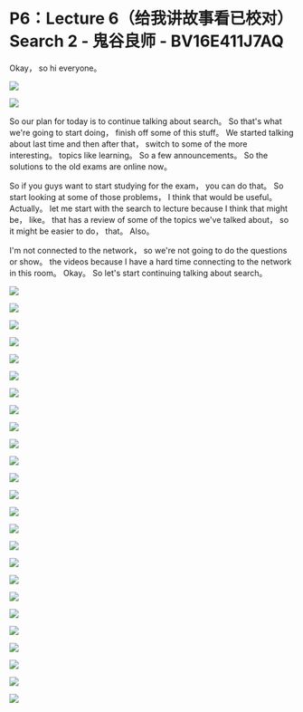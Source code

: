 # P6：Lecture 6（给我讲故事看已校对）Search 2 - 鬼谷良师 - BV16E411J7AQ

 Okay， so hi everyone。

![](img/84a4905c797d0fdff10316ff4ae6d292_1.png)



![](img/84a4905c797d0fdff10316ff4ae6d292_2.png)

 So our plan for today is to continue talking about search。 So that's what we're going to start doing， finish off some of this stuff。 We started talking about last time and then after that， switch to some of the more interesting。 topics like learning。 So a few announcements。 So the solutions to the old exams are online now。

 So if you guys want to start studying for the exam， you can do that。 So start looking at some of those problems， I think that would be useful。 Actually。 let me start with the search to lecture because I think that might be， like。 that has a review of some of the topics we've talked about， so it might be easier to do， that。 Also。

 I'm not connected to the network， so we're not going to do the questions or show。 the videos because I have a hard time connecting to the network in this room。 Okay。 So let's start continuing talking about search。

![](img/84a4905c797d0fdff10316ff4ae6d292_4.png)



![](img/84a4905c797d0fdff10316ff4ae6d292_5.png)



![](img/84a4905c797d0fdff10316ff4ae6d292_6.png)



![](img/84a4905c797d0fdff10316ff4ae6d292_7.png)



![](img/84a4905c797d0fdff10316ff4ae6d292_8.png)



![](img/84a4905c797d0fdff10316ff4ae6d292_9.png)



![](img/84a4905c797d0fdff10316ff4ae6d292_10.png)



![](img/84a4905c797d0fdff10316ff4ae6d292_11.png)



![](img/84a4905c797d0fdff10316ff4ae6d292_12.png)



![](img/84a4905c797d0fdff10316ff4ae6d292_13.png)



![](img/84a4905c797d0fdff10316ff4ae6d292_14.png)



![](img/84a4905c797d0fdff10316ff4ae6d292_15.png)



![](img/84a4905c797d0fdff10316ff4ae6d292_16.png)



![](img/84a4905c797d0fdff10316ff4ae6d292_17.png)



![](img/84a4905c797d0fdff10316ff4ae6d292_18.png)



![](img/84a4905c797d0fdff10316ff4ae6d292_19.png)



![](img/84a4905c797d0fdff10316ff4ae6d292_20.png)



![](img/84a4905c797d0fdff10316ff4ae6d292_21.png)



![](img/84a4905c797d0fdff10316ff4ae6d292_22.png)



![](img/84a4905c797d0fdff10316ff4ae6d292_23.png)



![](img/84a4905c797d0fdff10316ff4ae6d292_24.png)



![](img/84a4905c797d0fdff10316ff4ae6d292_25.png)



![](img/84a4905c797d0fdff10316ff4ae6d292_26.png)



![](img/84a4905c797d0fdff10316ff4ae6d292_27.png)



![](img/84a4905c797d0fdff10316ff4ae6d292_28.png)